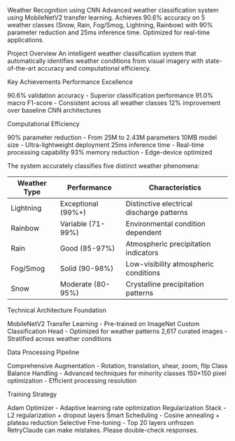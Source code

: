 Weather Recognition using CNN
Advanced weather classification system using MobileNetV2 transfer learning. Achieves 90.6% accuracy on 5 weather classes (Snow, Rain, Fog/Smog, Lightning, Rainbow) with 90% parameter reduction and 25ms inference time. Optimized for real-time applications.

Project Overview
An intelligent weather classification system that automatically identifies weather conditions from visual imagery with state-of-the-art accuracy and computational efficiency.

Key Achievements
Performance Excellence

90.6% validation accuracy - Superior classification performance
91.0% macro F1-score - Consistent across all weather classes
12% improvement over baseline CNN architectures

Computational Efficiency

90% parameter reduction - From 25M to 2.43M parameters
10MB model size - Ultra-lightweight deployment
25ms inference time - Real-time processing capability
93% memory reduction - Edge-device optimized



The system accurately classifies five distinct weather phenomena:

| Weather Type | Performance | Characteristics |
|--------------|-------------|-----------------|
| Lightning | Exceptional (99%+) | Distinctive electrical discharge patterns |
| Rainbow | Variable (71-99%) | Environmental condition dependent |
| Rain | Good (85-97%) | Atmospheric precipitation indicators |
| Fog/Smog | Solid (90-98%) | Low-visibility atmospheric conditions |
| Snow | Moderate (80-95%) | Crystalline precipitation patterns |

Technical Architecture
Foundation

MobileNetV2 Transfer Learning - Pre-trained on ImageNet
Custom Classification Head - Optimized for weather patterns
2,617 curated images - Stratified across weather conditions

Data Processing Pipeline

Comprehensive Augmentation - Rotation, translation, shear, zoom, flip
Class Balance Handling - Advanced techniques for minority classes
150×150 pixel optimization - Efficient processing resolution

Training Strategy

Adam Optimizer - Adaptive learning rate optimization
Regularization Stack - L2 regularization + dropout layers
Smart Scheduling - Cosine annealing + plateau reduction
Selective Fine-tuning - Top 20 layers unfrozen
RetryClaude can make mistakes. Please double-check responses.
